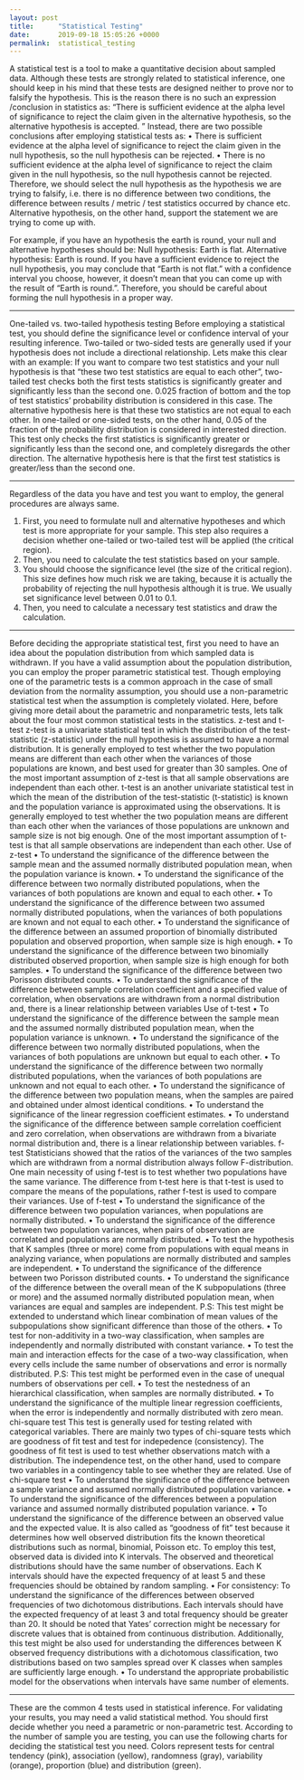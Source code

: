 ```yaml
---
layout: post
title:      "Statistical Testing"
date:       2019-09-18 15:05:26 +0000
permalink:  statistical_testing
---
```



A statistical test is a tool to make a quantitative decision about sampled data. Although these tests are strongly related to statistical inference, one should keep in his mind that these tests are designed neither to prove nor to falsify the hypothesis. This is the reason there is no such an expression /conclusion in statistics as:
“There is sufficient evidence at the alpha level of significance to reject the claim given in the alternative hypothesis, so the alternative hypothesis is accepted. ”
Instead, there are two possible conclusions after employing statistical tests as:
•	There is sufficient evidence at the alpha level of significance to reject the claim given in the null hypothesis, so the null hypothesis can be rejected.
•	There is no sufficient evidence at the alpha level of significance to reject the claim given in the null hypothesis, so the null hypothesis cannot be rejected.
Therefore, we should select the null hypothesis as the hypothesis we are trying to falsify, i.e. there is no difference between two conditions, the difference between results / metric / test statistics occurred by chance etc. Alternative hypothesis, on the other hand, support the statement we are trying to come up with.


For example, if you have an hypothesis the earth is round, your null and alternative hypotheses should be:
Null hypothesis: Earth is flat.
Alternative hypothesis: Earth is round.
If you have a sufficient evidence to reject the null hypothesis, you may conclude that “Earth is not flat.” with a confidence interval you choose, however, it doesn’t mean that you can come up with the result of “Earth is round.”. Therefore, you should be careful about forming the null hypothesis in a proper way.
________________________________________
One-tailed vs. two-tailed hypothesis testing
Before employing a statistical test, you should define the significance level or confidence interval of your resulting inference. Two-tailed or two-sided tests are generally used if your hypothesis does not include a directional relationship. Lets make this clear with an example: If you want to compare two test statistics and your null hypothesis is that “these two test statistics are equal to each other”, two-tailed test checks both the first tests statistics is significantly greater and significantly less than the second one. 0.025 fraction of bottom and the top of test statistics’ probability distribution is considered in this case. The alternative hypothesis here is that these two statistics are not equal to each other. In one-tailed or one-sided tests, on the other hand, 0.05 of the fraction of the probability distribution is considered in interested direction. This test only checks the first statistics is significantly greater or significantly less than the second one, and completely disregards the other direction. The alternative hypothesis here is that the first test statistics is greater/less than the second one.
________________________________________
Regardless of the data you have and test you want to employ, the general procedures are always same.
1.	First, you need to formulate null and alternative hypotheses and which test is more appropriate for your sample. This step also requires a decision whether one-tailed or two-tailed test will be applied (the critical region).
2.	Then, you need to calculate the test statistics based on your sample.
3.	You should choose the significance level (the size of the critical region). This size defines how much risk we are taking, because it is actually the probability of rejecting the null hypothesis although it is true. We usually set significance level between 0.01 to 0.1.
4.	Then, you need to calculate a necessary test statistics and draw the calculation.
________________________________________
Before deciding the appropriate statistical test, first you need to have an idea about the population distribution from which sampled data is withdrawn. If you have a valid assumption about the population distribution, you can employ the proper parametric statistical test. Though employing one of the parametric tests is a common approach in the case of small deviation from the normality assumption, you should use a non-parametric statistical test when the assumption is completely violated. Here, before giving more detail about the parametric and nonparametric tests, lets talk about the four most common statistical tests in the statistics.
z-test and t-test
z-test is a univariate statistical test in which the distribution of the test-statistic (z-statistic) under the null hypothesis is assumed to have a normal distribution. It is generally employed to test whether the two population means are different than each other when the variances of those populations are known, and best used for greater than 30 samples. One of the most important assumption of z-test is that all sample observations are independent than each other.
t-test is an another univariate statistical test in which the mean of the distribution of the test-statistic (t-statistic) is known and the population variance is approximated using the observations. It is generally employed to test whether the two population means are different than each other when the variances of those populations are unknown and sample size is not big enough. One of the most important assumption of t-test is that all sample observations are independent than each other.
Use of z-test
•	To understand the significance of the difference between the sample mean and the assumed normally distributed population mean, when the population variance is known.
•	To understand the significance of the difference between two normally distributed populations, when the variances of both populations are known and equal to each other.
•	To understand the significance of the difference between two assumed normally distributed populations, when the variances of both populations are known and not equal to each other.
•	To understand the significance of the difference between an assumed proportion of binomially distributed population and observed proportion, when sample size is high enough.
•	To understand the significance of the difference between two binomially distributed observed proportion, when sample size is high enough for both samples.
•	To understand the significance of the difference between two Porisson distributed counts.
•	To understand the significance of the difference between sample correlation coefficient and a specified value of correlation, when observations are withdrawn from a normal distribution and, there is a linear relationship between variables
Use of t-test
•	To understand the significance of the difference between the sample mean and the assumed normally distributed population mean, when the population variance is unknown.
•	To understand the significance of the difference between two normally distributed populations, when the variances of both populations are unknown but equal to each other.
•	To understand the significance of the difference between two normally distributed populations, when the variances of both populations are unknown and not equal to each other.
•	To understand the significance of the difference between two population means, when the samples are paired and obtained under almost identical conditions.
•	To understand the significance of the linear regression coefficient estimates.
•	To understand the significance of the difference between sample correlation coefficient and zero correlation, when observations are withdrawn from a bivariate normal distribution and, there is a linear relationship between variables.
f-test
Statisticians showed that the ratios of the variances of the two samples which are withdrawn from a normal distribution always follow F-distribution. One main necessity of using f-test is to test whether two populations have the same variance. The difference from t-test here is that t-test is used to compare the means of the populations, rather f-test is used to compare their variances.
Use of f-test
•	To understand the significance of the difference between two population variances, when populations are normally distributed.
•	To understand the significance of the difference between two population variances, when pairs of observation are correlated and populations are normally distributed.
•	To test the hypothesis that K samples (three or more) come from populations with equal means in analyzing variance, when populations are normally distributed and samples are independent.
•	To understand the significance of the difference between two Porisson distributed counts.
•	To understand the significance of the difference between the overall mean of the K subpopulations (three or more) and the assumed normally distributed population mean, when variances are equal and samples are independent. P.S: This test might be extended to understand which linear combination of mean values of the subpopulations show significant difference than those of the others.
•	To test for non-additivity in a two-way classification, when samples are independently and normally distributed with constant variance.
•	To test the main and interaction effects for the case of a two-way classification, when every cells include the same number of observations and error is normally distributed. P.S: This test might be performed even in the case of unequal numbers of observations per cell.
•	To test the nestedness of an hierarchical classification, when samples are normally distributed.
•	To understand the significance of the multiple linear regression coefficients, when the error is independently and normally distributed with zero mean.
chi-square test
This test is generally used for testing related with categorical variables. There are mainly two types of chi-square tests which are goodness of fit test and test for indepedence (consistency). The goodness of fit test is used to test whether observations match with a distribution. The independence test, on the other hand, used to compare two variables in a contingency table to see whether they are related.
Use of chi-square test
•	To understand the significance of the difference between a sample variance and assumed normally distributed population variance.
•	To understand the significance of the differences between a population variance and assumed normally distributed population variance.
•	To understand the significance of the difference between an observed value and the expected value. It is also called as “goodness of fit” test because it determines how well observed distribution fits the known theoretical distributions such as normal, binomial, Poisson etc. To employ this test, observed data is divided into K intervals. The observed and theoretical distributions should have the same number of observations. Each K intervals should have the expected frequency of at least 5 and these frequencies should be obtained by random sampling.
•	For consistency: To understand the significance of the differences between observed frequencies of two dichotomous distributions. Each intervals should have the expected frequency of at least 3 and total frequency should be greater than 20. It should be noted that Yates’ correction might be necessary for discrete values that is obtained from continuous distribution. Additionally, this test might be also used for understanding the differences between K observed frequency distributions with a dichotomous classification, two distributions based on two samples spread over K classes when samples are sufficiently large enough.
•	To understand the appropriate probabilistic model for the observations when intervals have same number of elements.
________________________________________
These are the common 4 tests used in statistical inference. For validating your results, you may need a valid statistical method. You should first decide whether you need a parametric or non-parametric test. According to the number of sample you are testing, you can use the following charts for deciding the statistical test you need.
Colors represent tests for central tendency (pink), association (yellow), randomness (gray), variability (orange), proportion (blue) and distribution (green).

